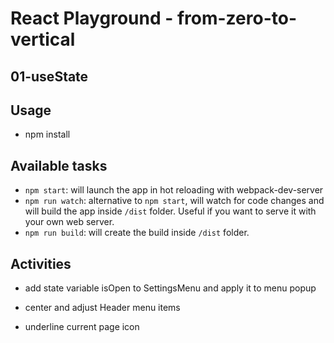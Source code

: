 # React Playground - from-zero-to-vertical

## 01-useState

## Usage

- npm install

## Available tasks

- `npm start`: will launch the app in hot reloading with webpack-dev-server
- `npm run watch`: alternative to `npm start`, will watch for code changes and will build the app inside `/dist` folder. Useful if you want to serve it with your own web server.
- `npm run build`: will create the build inside `/dist` folder.

## Activities

- add state variable isOpen to SettingsMenu and apply it to menu popup

- center and adjust Header menu items

- underline current page icon
